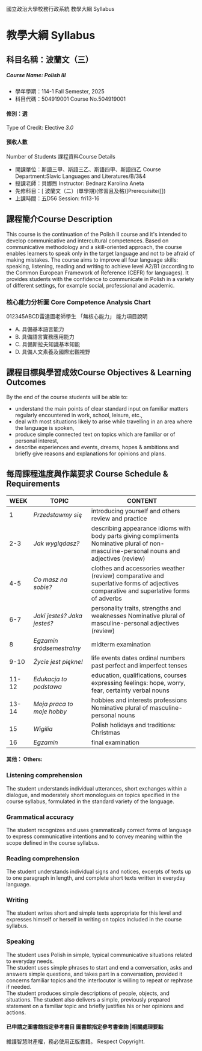 國立政治大學校務行政系統 教學大綱 Syllabus
# 教學大綱 Syllabus
##  科目名稱：波蘭文（三）
#####  Course Name: Polish III
  * 學年學期：114-1 Fall Semester, 2025 
  * 科目代碼：504919001 Course No.504919001
#### 修別：選
Type of Credit: Elective 
_3.0_
#### 預收人數
Number of Students
課程資料Course Details
  * 開課單位：斯語三甲、斯語三乙、斯語四甲、斯語四乙 Course Department:Slavic Languages and Literatures/B/3&4 
  * 授課老師：貝娜煦 Instructor: Bednarz Karolina Aneta 
  * 先修科目：[ 波蘭文（二）(單學期)(修習且及格)]Prerequisite([])
  * 上課時間：五D56 Session: fri13-16
##  課程簡介Course Description
This course is the continuation of the Polish II course and it's intended to develop communicative and intercultural competences. Based on communicative methodology and a skill-oriented approach, the course enables learners to speak only in the target language and not to be afraid of making mistakes. The course aims to improve all four language skills: speaking, listening, reading and writing to achieve level A2/B1 (according to the Common European Framework of Reference (CEFR) for languages). It provides students with the confidence to communicate in Polish in a variety of different settings, for example social, professional and academic.
###  核心能力分析圖 Core Competence Analysis Chart
012345ABCD雷達圖老師學生
「無核心能力」 
能力項目說明
  * A. 具備基本語言能力
  * B. 具備語言實務應用能力
  * C. 具備斯拉夫知識基本知能
  * D. 具備人文素養及國際宏觀視野
##  課程目標與學習成效Course Objectives & Learning Outcomes 
By the end of the course students will be able to: 
- understand the main points of clear standard input on familiar matters regularly encountered in work, school, leisure, etc., 
- deal with most situations likely to arise while travelling in an area where the language is spoken, 
- produce simple connected text on topics which are familiar or of personal interest, 
- describe experiences and events, dreams, hopes & ambitions and briefly give reasons and explanations for opinions and plans.
##  每周課程進度與作業要求 Course Schedule & Requirements
WEEK |  TOPIC |  CONTENT  
---|---|---  
1 |  _Przedstawmy się_ |  introducing yourself and others review and practice  
2-3 |  _Jak wyglądasz?_ |  describing appearance idioms with body parts  giving compliments Nominative plural of non-masculine-personal nouns and adjectives (review)  
4-5 |  _Co masz na sobie?_ |  clothes and accessories weather (review) comparative and superlative forms of adjectives comparative and superlative forms of adverbs  
6-7 |  _Jaki jesteś? Jaka jesteś?_ |  personality traits, strengths and weaknesses Nominative plural of masculine-personal adjectives (review)  
8 |  _Egzamin śródsemestralny_ |  midterm examination  
9-10 |  _Życie jest piękne!_ |  life events dates ordinal numbers past perfect and imperfect tenses  
11-12 |  _Edukacja to podstawa_ |  education, qualifications, courses expressing feelings: hope, worry, fear, certainty verbal nouns  
13-14 |  _Moja praca to moje hobby_ |  hobbies and interests  professions Nominative plural of masculine-personal nouns  
15 |  _Wigilia_ |  Polish holidays and traditions: Christmas  
16 |  _Egzamin_ |  final examination  
####  其他： Others:
### Listening comprehension
The student understands individual utterances, short exchanges within a dialogue, and moderately short monologues on topics specified in the course syllabus, formulated in the standard variety of the language.
### Grammatical accuracy
The student recognizes and uses grammatically correct forms of language to express communicative intentions and to convey meaning within the scope defined in the course syllabus.
### Reading comprehension
The student understands individual signs and notices, excerpts of texts up to one paragraph in length, and complete short texts written in everyday language.
### Writing
The student writes short and simple texts appropriate for this level and expresses himself or herself in writing on topics included in the course syllabus.
### Speaking
The student uses Polish in simple, typical communicative situations related to everyday needs.  
The student uses simple phrases to start and end a conversation, asks and answers simple questions, and takes part in a conversation, provided it concerns familiar topics and the interlocutor is willing to repeat or rephrase if needed.  
The student produces simple descriptions of people, objects, and situations. The student also delivers a simple, previously prepared statement on a familiar topic and briefly justifies his or her opinions and actions.
####  已申請之圖書館指定參考書目  圖書館指定參考書查詢 |相關處理要點
維護智慧財產權，務必使用正版書籍。 Respect Copyright.